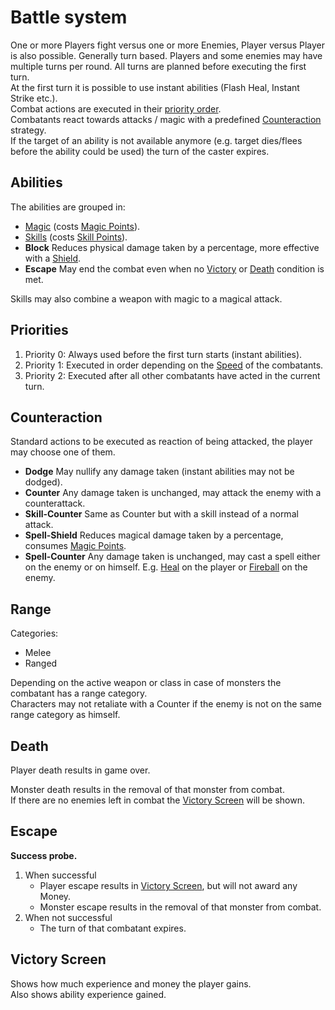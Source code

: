 
# Battle system

One or more Players fight versus one or more Enemies, Player versus Player is also possible.
Generally turn based.
Players and some enemies may have multiple turns per round.
All turns are planned before executing the first turn.  
At the first turn it is possible to use instant abilities (Flash Heal, Instant Strike etc.).  
Combat actions are executed in their [priority order](#priorities).  
Combatants react towards attacks / magic with a predefined [Counteraction](#counteraction) strategy.  
If the target of an ability is not available anymore (e.g. target dies/flees before the ability could be used) the turn of the caster expires.

## Abilities

The abilities are grouped in:
* [Magic](magic.md) (costs [Magic Points](attributes.md#magic-points)).
* [Skills](skills.md) (costs [Skill Points](attributes.md#skill-points)).
* **Block** Reduces physical damage taken by a percentage, more effective with a [Shield](items.md#shields).
* **Escape** May end the combat even when no [Victory](#victory) or [Death](#death) condition is met.

Skills may also combine a weapon with magic to a magical attack.

## Priorities

1. Priority 0: Always used before the first turn starts (instant abilities).
2. Priority 1: Executed in order depending on the [Speed](attributes.md#Speed) of the combatants.
3. Priority 2: Executed after all other combatants have acted in the current turn.


## Counteraction

Standard actions to be executed as reaction of being attacked, the player may choose one of them.

* **Dodge** May nullify any damage taken (instant abilities may not be dodged).
* **Counter** Any damage taken is unchanged, may attack the enemy with a counterattack.
* **Skill-Counter** Same as Counter but with a skill instead of a normal attack.
* **Spell-Shield** Reduces magical damage taken by a percentage, consumes [Magic Points](attributes.md#magic-points).
* **Spell-Counter** Any damage taken is unchanged, may cast a spell either on the enemy or on himself. E.g. [Heal](magic.md#heal) on the player or [Fireball](magic.md#fireball) on the enemy.

## Range
Categories:
* Melee
* Ranged

Depending on the active weapon or class in case of monsters the combatant has a range category.  
Characters may not retaliate with a Counter if the enemy is not on the same range category as himself.

## Death

Player death results in game over.

Monster death results in the removal of that monster from combat.  
If there are no enemies left in combat the [Victory Screen](#victory-Screen) will be shown.

## Escape

**Success probe.**

1. When successful
   * Player escape results in [Victory Screen](#victory-Screen), but will not award any Money.
   * Monster escape results in the removal of that monster from combat.
2. When not successful
   * The turn of that combatant expires.

## Victory Screen

Shows how much experience and money the player gains.  
Also shows ability experience gained.
